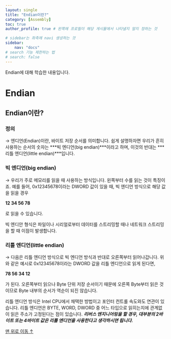 ```yaml
---
layout: single
title: "Endian이란?"
category: [Assembly]
toc: true
author_profile: true # 왼쪽에 프로필이 해당 게시물에서 나타낼지 말지 정하는 것

# sidebar는 좌측에 navi 생성하는 것
sidebar:
    nav: "docs"
# search 기능 제한하는 법
# search: false
---
```

Endian에 대해 학습한 내용입니다.

# Endian

## Endian이란?

### 정의

→ 엔디언(Endian)이란, 바이트 저장 순서를 의미합니다. 쉽게 설명하자면 우리가 흔히 사용하는 순서의 숫자는 ***빅 엔디언(big endian)***이라고 하며, 이것의 반대는 ***리틀 엔디언(little endian)***입니다. 

### 빅 엔디언(big endian)

→ 우리가 주로 메모리를 읽을 때 사용하는 방식입니다. 왼쪽부터 수를 읽는 것이 특징이죠. 예를 들어, 0x12345678이라는 DWORD 값이 있을 때, 빅 엔디언 방식으로 해당 값을 읽을 경우 

**12 34 56 78** 

로 읽을 수 있습니다.

빅 엔디안 형식은 파일이나 시리얼로부터 데이터를 스트리밍할 때나 네트워크 스트리밍을 할 때 이점이 발생합니다.

### 리틀 엔디언(little endian)

→ 다음은 리틀 엔디언 방식으로 빅 엔디언 방식과 반대로 오른쪽부터 읽어나갑니다. 위와 같은 예시로 0x12345678이라는 DWORD 값을 리틀 엔디언으로 읽게 된다면,

**78 56 34 12**

가 된다. 오른쪽부터 읽으나 Byte 단위 저장 순서이기 때문에 오른쪽 Byte부터 읽은 것이므로 Byte 내부의 순서가 역순이 되진 않습니다.

 리틀 엔디언 방식은 Intel CPU에서 채택한 방법이고 포인터 컨트롤 속도와도 연관이 있습니다. 리틀 엔디언은 BYTE, WORD, DWORD 중 어느 타입으로 읽히는지에 관계없이 읽은 주소가 고정된다는 점이 있습니다. ***리버스 엔지니어링을 할 경우, 대부분의 2바이트 또는 4바이트 값은 리틀 엔디언을 사용한다고 생각하시면 됩니다.***

 <a href="#page-title" class="back-to-top">맨 위로 이동 &uarr;</a>